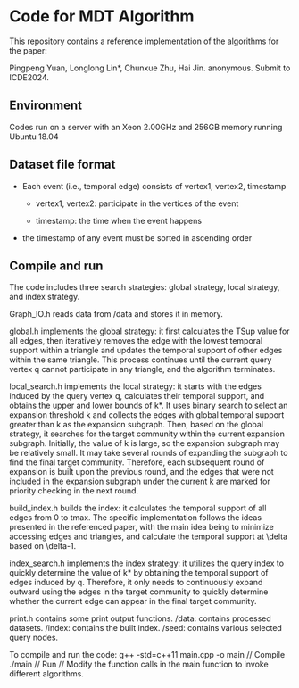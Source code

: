 # Code for MDT  Algorithm

This repository contains a reference implementation of the algorithms for the paper:

Pingpeng Yuan, Longlong Lin*, Chunxue Zhu, Hai Jin. anonymous. Submit to ICDE2024.

## Environment

Codes run on a server with an Xeon 2.00GHz and 256GB memory running Ubuntu 18.04

## Dataset file format

- Each event (i.e., temporal edge) consists of vertex1, vertex2, timestamp

	- vertex1, vertex2: participate in the vertices of the event

	- timestamp: the time when the event happens

- the timestamp of any event must be sorted in ascending order

## Compile and run

The code includes three search strategies: global strategy, local strategy, and index strategy.

Graph_IO.h reads data from /data and stores it in memory.

global.h implements the global strategy: it first calculates the TSup value for all edges, then iteratively removes the edge with the lowest temporal support within a triangle and updates the temporal support of other edges within the same triangle. This process continues until the current query vertex q cannot participate in any triangle, and the algorithm terminates.

local_search.h implements the local strategy: it starts with the edges induced by the query vertex q, calculates their temporal support, and obtains the upper and lower bounds of k*. It uses binary search to select an expansion threshold k and collects the edges with global temporal support greater than k as the expansion subgraph. Then, based on the global strategy, it searches for the target community within the current expansion subgraph. Initially, the value of k is large, so the expansion subgraph may be relatively small. It may take several rounds of expanding the subgraph to find the final target community. Therefore, each subsequent round of expansion is built upon the previous round, and the edges that were not included in the expansion subgraph under the current k are marked for priority checking in the next round.

build_index.h builds the index: it calculates the temporal support of all edges from 0 to tmax. The specific implementation follows the ideas presented in the referenced paper, with the main idea being to minimize accessing edges and triangles, and calculate the temporal support at \delta based on \delta-1.

index_search.h implements the index strategy: it utilizes the query index to quickly determine the value of k* by obtaining the temporal support of edges induced by q. Therefore, it only needs to continuously expand outward using the edges in the target community to quickly determine whether the current edge can appear in the final target community.

print.h contains some print output functions.
/data: contains processed datasets.
/index: contains the built index.
/seed: contains various selected query nodes.

To compile and run the code:
g++ -std=c++11 main.cpp -o main // Compile
./main // Run
// Modify the function calls in the main function to invoke different algorithms.
